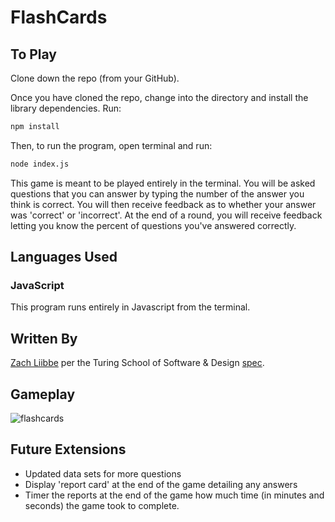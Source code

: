 # FlashCards 

## To Play

Clone down the repo (from your GitHub). 

Once you have cloned the repo, change into the directory and install the library dependencies. Run:

```bash
npm install
```
Then, to run the program, open terminal and run:

```bash
node index.js
```

This game is meant to be played entirely in the terminal. You will be asked questions that you can answer by typing the number of the answer you think is correct. You will then receive feedback as to whether your answer was 
'correct' or 'incorrect'. At the end of a round, you will receive feedback letting you know the percent of questions you've answered correctly.

## Languages Used

### JavaScript
This program runs entirely in Javascript from the terminal. 

## Written By
[Zach Liibbe](http://github.com/zliibbe) per the Turing School of Software & Design [spec](https://frontend.turing.edu/projects/flash-cards.html).

## Gameplay

![flashcards](https://user-images.githubusercontent.com/63659270/152467423-ce4b9b77-5c35-47ab-be57-7499d0b70de1.gif)

## Future Extensions
* Updated data sets for more questions
* Display 'report card' at the end of the game detailing any answers
* Timer the reports at the end of the game how much time (in minutes and seconds) the game took to complete.
